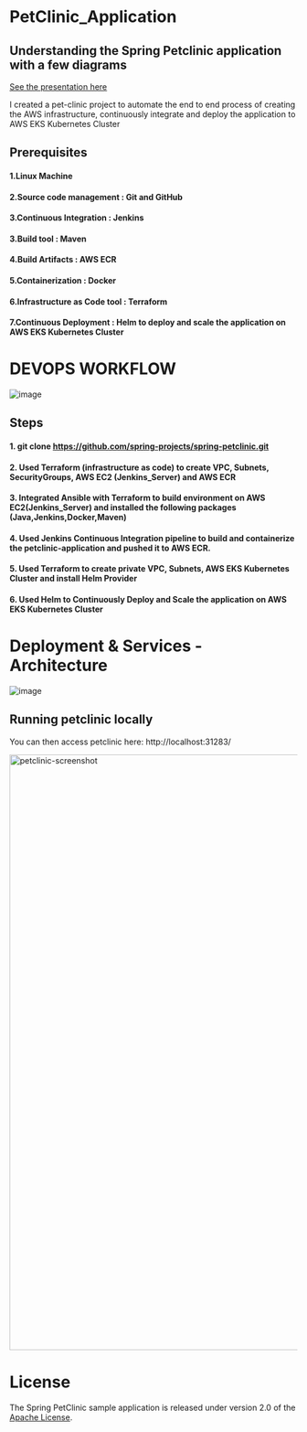 # PetClinic_Application


## Understanding the Spring Petclinic application with a few diagrams


<a href="https://speakerdeck.com/michaelisvy/spring-petclinic-sample-application">See the presentation here</a>

I created a pet-clinic project to automate the end to end process of creating the AWS infrastructure, continuously integrate and deploy the application to AWS EKS Kubernetes Cluster


## Prerequisites
 
#### 1.Linux Machine
#### 2.Source code management : Git and GitHub
#### 3.Continuous Integration : Jenkins 
#### 3.Build tool : Maven
#### 4.Build Artifacts : AWS ECR 
#### 5.Containerization : Docker
#### 6.Infrastructure as Code tool : Terraform
#### 7.Continuous Deployment : Helm to deploy and scale the application on AWS EKS Kubernetes Cluster


# DEVOPS WORKFLOW

![image](https://user-images.githubusercontent.com/116321339/216475312-2365a4fc-7d7a-4481-8551-58cbd8dda59d.png)
 
## Steps 
#### 1. git clone https://github.com/spring-projects/spring-petclinic.git
#### 2. Used Terraform (infrastructure as code) to create VPC, Subnets, SecurityGroups, AWS EC2 (Jenkins_Server) and AWS ECR
#### 3. Integrated Ansible with Terraform to build environment on AWS EC2(Jenkins_Server) and installed the following packages (Java,Jenkins,Docker,Maven) 
#### 4. Used Jenkins Continuous Integration pipeline to build and containerize the petclinic-application and pushed it to AWS ECR.
#### 5. Used Terraform  to create private VPC, Subnets, AWS EKS Kubernetes Cluster and install Helm Provider
#### 6. Used Helm to Continuously Deploy and Scale the application on AWS EKS Kubernetes Cluster
 
 # Deployment & Services - Architecture
![image](https://user-images.githubusercontent.com/116321339/216130623-770c78ae-0e6f-4bf0-9737-7e91e56daa59.png)

## Running petclinic locally


You can then access petclinic here: http://localhost:31283/

<img width="1042" alt="petclinic-screenshot" src="https://cloud.githubusercontent.com/assets/838318/19727082/2aee6d6c-9b8e-11e6-81fe-e889a5ddfded.png">

# License

The Spring PetClinic sample application is released under version 2.0 of the [Apache License](https://www.apache.org/licenses/LICENSE-2.0).

[spring-petclinic]: https://github.com/spring-projects/spring-petclinic
[spring-framework-petclinic]: https://github.com/spring-petclinic/spring-framework-petclinic
[spring-petclinic-angularjs]: https://github.com/spring-petclinic/spring-petclinic-angularjs 
[javaconfig branch]: https://github.com/spring-petclinic/spring-framework-petclinic/tree/javaconfig
[spring-petclinic-angular]: https://github.com/spring-petclinic/spring-petclinic-angular
[spring-petclinic-microservices]: https://github.com/spring-petclinic/spring-petclinic-microservices
[spring-petclinic-reactjs]: https://github.com/spring-petclinic/spring-petclinic-reactjs
[spring-petclinic-graphql]: https://github.com/spring-petclinic/spring-petclinic-graphql
[spring-petclinic-kotlin]: https://github.com/spring-petclinic/spring-petclinic-kotlin
[spring-petclinic-rest]: https://github.com/spring-petclinic/spring-petclinic-rest
